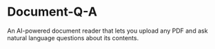 # Document-Q-A
An AI-powered document reader that lets you upload any PDF and ask natural language questions about its contents.
